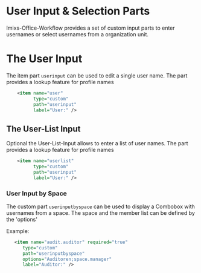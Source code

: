 # User Input & Selection Parts 

Imixs-Office-Workflow provides a set of custom input parts to enter usernames or select usernames from a organization unit. 

# The User Input

The item part `userinput` can be used to edit a single user name. The part provides a lookup feature for profile names

```xml
    <item name="user"
          type="custom"
          path="userinput"
          label="User:" />
```

## The User-List Input

Optional the User-List-Input allows to enter a list of user names. The part provides a lookup feature for profile names

```xml
    <item name="userlist"
          type="custom"
          path="userinput"
          label="User:" />
```


### User Input by Space

 The custom part `userinputbyspace` can be used to display a Combobox with usernames from a space. The space and the member list can be defined by the 'options'

 Example:

```xml
   <item name="audit.auditor" required="true"
      type="custom"  
      path="userinputbyspace"
      options="Auditoren;space.manager"
      label="Auditor:" />
```

